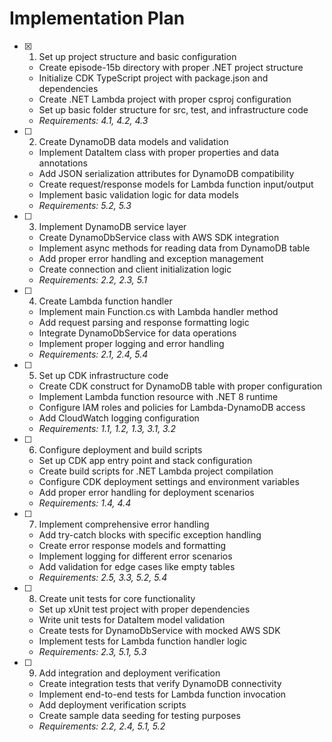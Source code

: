 # Implementation Plan

- [x] 1. Set up project structure and basic configuration
  - Create episode-15b directory with proper .NET project structure
  - Initialize CDK TypeScript project with package.json and dependencies
  - Create .NET Lambda project with proper csproj configuration
  - Set up basic folder structure for src, test, and infrastructure code
  - _Requirements: 4.1, 4.2, 4.3_

- [ ] 2. Create DynamoDB data models and validation
  - Implement DataItem class with proper properties and data annotations
  - Add JSON serialization attributes for DynamoDB compatibility
  - Create request/response models for Lambda function input/output
  - Implement basic validation logic for data models
  - _Requirements: 5.2, 5.3_

- [ ] 3. Implement DynamoDB service layer
  - Create DynamoDbService class with AWS SDK integration
  - Implement async methods for reading data from DynamoDB table
  - Add proper error handling and exception management
  - Create connection and client initialization logic
  - _Requirements: 2.2, 2.3, 5.1_

- [ ] 4. Create Lambda function handler
  - Implement main Function.cs with Lambda handler method
  - Add request parsing and response formatting logic
  - Integrate DynamoDbService for data operations
  - Implement proper logging and error handling
  - _Requirements: 2.1, 2.4, 5.4_

- [ ] 5. Set up CDK infrastructure code
  - Create CDK construct for DynamoDB table with proper configuration
  - Implement Lambda function resource with .NET 8 runtime
  - Configure IAM roles and policies for Lambda-DynamoDB access
  - Add CloudWatch logging configuration
  - _Requirements: 1.1, 1.2, 1.3, 3.1, 3.2_

- [ ] 6. Configure deployment and build scripts
  - Set up CDK app entry point and stack configuration
  - Create build scripts for .NET Lambda project compilation
  - Configure CDK deployment settings and environment variables
  - Add proper error handling for deployment scenarios
  - _Requirements: 1.4, 4.4_

- [ ] 7. Implement comprehensive error handling
  - Add try-catch blocks with specific exception handling
  - Create error response models and formatting
  - Implement logging for different error scenarios
  - Add validation for edge cases like empty tables
  - _Requirements: 2.5, 3.3, 5.2, 5.4_

- [ ] 8. Create unit tests for core functionality
  - Set up xUnit test project with proper dependencies
  - Write unit tests for DataItem model validation
  - Create tests for DynamoDbService with mocked AWS SDK
  - Implement tests for Lambda function handler logic
  - _Requirements: 2.3, 5.1, 5.3_

- [ ] 9. Add integration and deployment verification
  - Create integration tests that verify DynamoDB connectivity
  - Implement end-to-end tests for Lambda function invocation
  - Add deployment verification scripts
  - Create sample data seeding for testing purposes
  - _Requirements: 2.2, 2.4, 5.1, 5.2_
